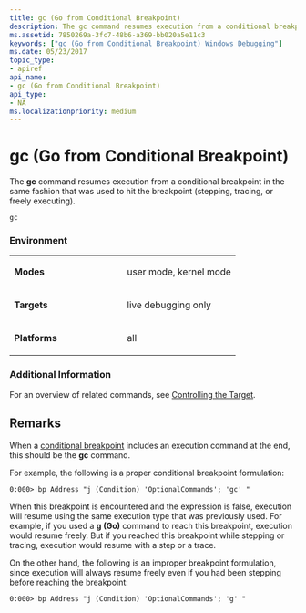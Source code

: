 ```yaml
---
title: gc (Go from Conditional Breakpoint)
description: The gc command resumes execution from a conditional breakpoint in the same fashion that was used to hit the breakpoint (stepping, tracing, or freely executing).
ms.assetid: 7850269a-3fc7-48b6-a369-bb020a5e11c3
keywords: ["gc (Go from Conditional Breakpoint) Windows Debugging"]
ms.date: 05/23/2017
topic_type:
- apiref
api_name:
- gc (Go from Conditional Breakpoint)
api_type:
- NA
ms.localizationpriority: medium
---
```


# gc (Go from Conditional Breakpoint)


The **gc** command resumes execution from a conditional breakpoint in the same fashion that was used to hit the breakpoint (stepping, tracing, or freely executing).

```dbgcmd
gc
```

### <span id="Environment"></span><span id="environment"></span><span id="ENVIRONMENT"></span>Environment

<table>
<colgroup>
<col width="50%" />
<col width="50%" />
</colgroup>
<tbody>
<tr class="odd">
<td align="left"><p><strong>Modes</strong></p></td>
<td align="left"><p>user mode, kernel mode</p></td>
</tr>
<tr class="even">
<td align="left"><p><strong>Targets</strong></p></td>
<td align="left"><p>live debugging only</p></td>
</tr>
<tr class="odd">
<td align="left"><p><strong>Platforms</strong></p></td>
<td align="left"><p>all</p></td>
</tr>
</tbody>
</table>

 

### <span id="Additional_Information"></span><span id="additional_information"></span><span id="ADDITIONAL_INFORMATION"></span>Additional Information

For an overview of related commands, see [Controlling the Target](controlling-the-target.md).

Remarks
-------

When a [conditional breakpoint](setting-a-conditional-breakpoint.md) includes an execution command at the end, this should be the **gc** command.

For example, the following is a proper conditional breakpoint formulation:

```dbgcmd
0:000> bp Address "j (Condition) 'OptionalCommands'; 'gc' " 
```

When this breakpoint is encountered and the expression is false, execution will resume using the same execution type that was previously used. For example, if you used a **g (Go)** command to reach this breakpoint, execution would resume freely. But if you reached this breakpoint while stepping or tracing, execution would resume with a step or a trace.

On the other hand, the following is an improper breakpoint formulation, since execution will always resume freely even if you had been stepping before reaching the breakpoint:

```dbgcmd
0:000> bp Address "j (Condition) 'OptionalCommands'; 'g' " 
```

 

 





